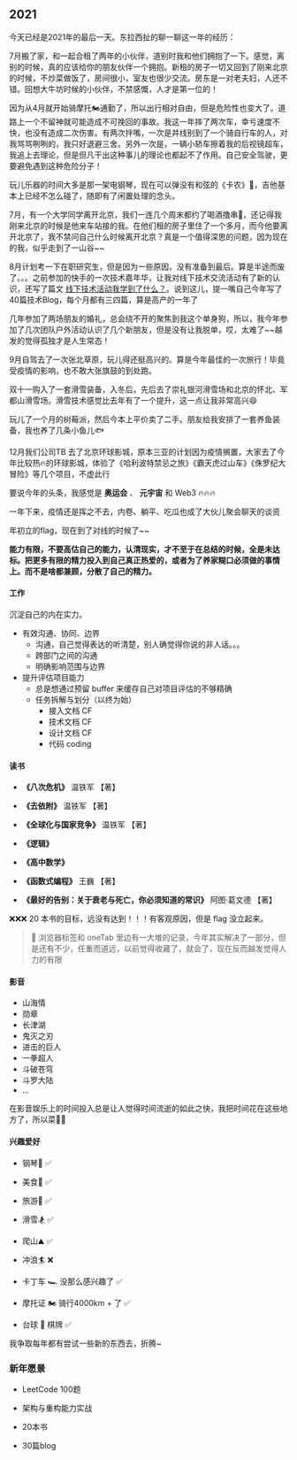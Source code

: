 ## 2021

今天已经是2021年的最后一天。东拉西扯的聊一聊这一年的经历：

7月搬了家，和一起合租了两年的小伙伴，道别时我和他们拥抱了一下。感觉，离别的时候，真的应该给你的朋友伙伴一个拥抱。新租的房子一切又回到了刚来北京的时候，不炒菜做饭了，房间很小，室友也很少交流。房东是一对老夫妇，人还不错。回想大牛坊时候的小伙伴，不禁感慨，人才是第一位的！

因为从4月就开始骑摩托🏍通勤了，所以出行相对自由，但是危险性也变大了。道路上一个不留神就可能造成不可挽回的事故。我这一年摔了两次车，幸亏速度不快，也没有造成二次伤害。有两次拌嘴，一次是并线别到了一个骑自行车的人，对我骂骂咧咧的，我只好退避三舍。另外一次是，一辆小轿车擦着我的后视镜超车，我追上去理论，但是但凡干出这种事儿的理论也都起不了作用。自己安全驾驶，更要避免遇到这种危险分子！

玩儿乐器的时间大多是那一架电钢琴，现在可以弹没有和弦的《卡农》🎹，吉他基本上已经不怎么碰了，随即有了闲置处理的念头。

7月，有一个大学同学离开北京，我们一连几个周末都约了喝酒撸串🍺，还记得我刚来北京的时候是他来车站接的我。在他们租的房子里住了一个多月，而今他要离开北京了，我不禁问自己什么时候离开北京？真是一个值得深思的问题，因为现在的我，似乎走到了一山谷~~

8月计划考一下在职研究生，但是因为一些原因，没有准备到最后。算是半途而废了。。。之前参加的快手的一次技术嘉年华，让我对线下技术交流活动有了新的认识，还写了篇文 [线下技术活动我学到了什么？](./articles/2021/2021-9-29-tech_offline_live.md)。说到这儿，提一嘴自己今年写了40篇技术Blog，每个月都有三四篇，算是高产的一年了

几年参加了两场朋友的婚礼，总会绕不开的聚焦到我这个单身狗，所以，我今年参加了几次团队户外活动认识了几个新朋友，但是没有让我脱单，哎，太难了~~越发的觉得孤独才是人生常态！

9月自驾去了一次张北草原，玩儿得还挺高兴的。算是今年最佳的一次旅行！毕竟受疫情的影响，也不敢大张旗鼓的到处跑。

双十一购入了一套滑雪装备，入冬后，先后去了崇礼银河滑雪场和北京的怀北、军都山滑雪场。滑雪技术感觉比去年有了一个提升，这一点让我非常高兴😄

玩儿了一个月的树莓派，然后今本上平价卖了二手。朋友给我安排了一套养鱼装备，我也养了几条小鱼儿🐟

12月我们公司TB 去了北京环球影城，原本三亚的计划因为疫情搁置，大家去了今年比较热🔥的环球影城，体验了《哈利波特禁忌之旅》《霸天虎过山车》《侏罗纪大冒险》等几个项目，不虚此行

要说今年的头条，我感觉是 **奥运会** 、 **元宇宙**  和 Web3 🔥🔥🔥

一年下来，疫情还是挥之不去，内卷、躺平、吃瓜也成了大伙儿聚会聊天的谈资



年初立的flag，现在到了对线的时候了~~

**能力有限，不要高估自己的能力，认清现实，才不至于在总结的时候，全是未达标。把更多有限的精力投入到自己真正热爱的，或者为了养家糊口必须做的事情上。而不是啥都兼顾，分散了自己的精力。**

#### 工作

沉淀自己的内在实力。

- 有效沟通、协同、边界
  - 沟通，自己觉得表达的听清楚，别人确觉得你说的非人话。。。
  - 跨部门之间的沟通
  - 明确影响范围与边界
- 提升评估项目能力
  - 总是想通过预留 buffer 来缓存自己对项目评估的不够精确
  - 任务拆解与划分（以终为始）
    - 接入文档 CF
    - 技术文档 CF
    - 设计文档 CF
    - 代码 coding



#### 读书

- **《八次危机》** 温铁军 【著】
- **《去依附》** 温铁军 【著】

- **《全球化与国家竞争》** 温铁军 【著】
- **《逻辑》** 

- **《高中数学》**  

- **《函数式编程》** 王巍 【著】

- **《最好的告别：关于衰老与死亡，你必须知道的常识》**  阿图·葛文德 【著】

❌❌❌ 20 本书的目标，远没有达到！！！有客观原因，但是 flag 没立起来。



> 📌 浏览器标签和 oneTab 里边有一大堆的记录，今年其实解决了一部分，但是还有不少，任重而道远，以前觉得收藏了，就会了，现在反而越发觉得人力的有限



#### 影音

- 山海情
- 勋章
- 长津湖
- 鬼灭之刃
- 进击的巨人
- 一拳超人
- 斗破苍穹
- 斗罗大陆
- ...

在影音娱乐上的时间投入总是让人觉得时间流逝的如此之快，我把时间花在这些地方了，所以菜🥬🐶

#### 兴趣爱好

- 钢琴🎹  ✅
- 美食🍞 ✅
- 旅游🎒 ✅
- 滑雪🏂 ✅
- 爬山⛰ ✅

- 冲浪🏄 ❌

- 卡丁车 🏎 没那么感兴趣了 ✅

- 摩托证 🏍 骑行4000km + 了 ✅
- 台球 🎱 棋牌  ✅

我争取每年都有尝试一些新的东西去，折腾~



### 新年愿景

- LeetCode 100题

- 架构与重构能力实战

- 20本书

- 30篇blog
